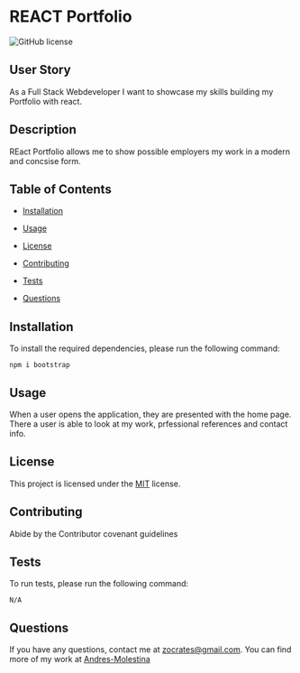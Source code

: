 # REACT Portfolio

![GitHub license](https://img.shields.io/badge/License-MIT-green)

## User Story

As a Full Stack Webdeveloper I want to showcase my skills building my Portfolio with react.

## Description

REact Portfolio allows me to show possible employers my work in a modern and concsise form.

## Table of Contents

- [Installation](#Installation)

- [Usage](#Usage)

- [License](#License)

- [Contributing](#Contributing)

- [Tests](#Tests)

- [Questions](#Questions)

## Installation

To install the required dependencies, please run the following command:

```
npm i bootstrap
```

## Usage

When a user opens the application, they are presented with the home page. There a user is able to look at my work, prfessional references and contact info.

## License

This project is licensed under the [MIT](https://spdx.org/licenses/MIT.html) license.

## Contributing

Abide by the Contributor covenant guidelines

## Tests

To run tests, please run the following command:

```
N/A
```

## Questions

If you have any questions, contact me at zocrates@gmail.com. You can find more of my work at [Andres-Molestina](https://github.com/zocartes)
